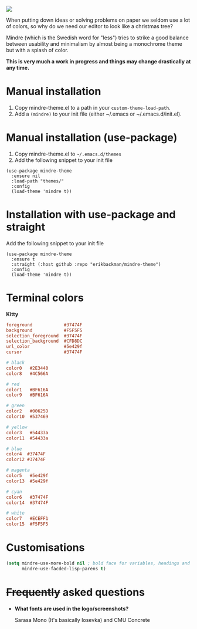 ![](../assets/mindre-logo.png)

When putting down ideas or solving problems on paper we seldom use a lot of colors,
so why do we need our editor to look like a christmas tree?

Mindre (which is the Swedish word for "less") tries to strike a good balance between
usability and minimalism by almost being a monochrome theme but with a splash of color.

**This is very much a work in progress and things may change drastically at any time.**

# Manual installation
1. Copy mindre-theme.el to a path in your `custom-theme-load-path`.
2. Add a `(mindre)` to your init file (either ~/.emacs or ~/.emacs.d/init.el).

# Manual installation (use-package)
1. Copy mindre-theme.el to `~/.emacs.d/themes`
2. Add the following snippet to your init file

```Emacs-Lisp
(use-package mindre-theme
  :ensure nil
  :load-path "themes/"
  :config
  (load-theme 'mindre t))
```

# Installation with use-package and straight
Add the following snippet to your init file

```elisp
(use-package mindre-theme
  :ensure t
  :straight (:host github :repo "erikbackman/mindre-theme")
  :config
  (load-theme 'mindre t))
```

# Terminal colors

**Kitty**

```ini
foreground            #37474F
background            #F5F5F5
selection_foreground  #37474F
selection_background  #CFD8DC
url_color             #5e429f
cursor                #37474F

# black
color0   #2E3440
color8   #4C566A

# red
color1   #BF616A
color9   #BF616A

# green
color2   #00625D
color10  #537469

# yellow
color3   #54433a
color11  #54433a

# blue
color4  #37474F
color12 #37474F

# magenta
color5   #5e429f
color13  #5e429f

# cyan
color6   #37474F
color14  #37474F

# white
color7   #ECEFF1
color15  #F5F5F5
```

# Customisations
```lisp
(setq mindre-use-more-bold nil ; bold face for variables, headings and such will
      mindre-use-facded-lisp-parens t)
```

# ~~Frequently~~ asked questions
- **What fonts are used in the logo/screenshots?**

  Sarasa Mono (It's basically Iosevka) and CMU Concrete
